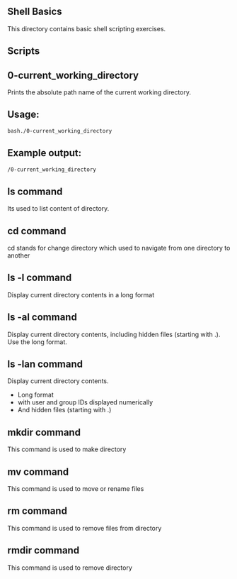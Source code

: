 ## Shell Basics
This directory contains basic shell scripting exercises.
## Scripts
## 0-current_working_directory
Prints the absolute path name of the current working directory.
## Usage:
```bash
bash./0-current_working_directory
```
## Example output:
```bash
/0-current_working_directory
```
## ls command
Its used to list content of directory.
## cd command
cd stands for change directory which used to navigate from one directory to another
## ls -l command
Display current directory contents in a long format
## ls -al command
Display current directory contents, including hidden files (starting with .). Use the long format.
## ls -lan command
Display current directory contents.

- Long format
- with user and group IDs displayed numerically
- And hidden files (starting with .)
## mkdir command
This command is used to make directory
## mv command
This command is used to move or rename files
## rm command
This command is used to remove files from directory
## rmdir command
This command is used to remove directory
